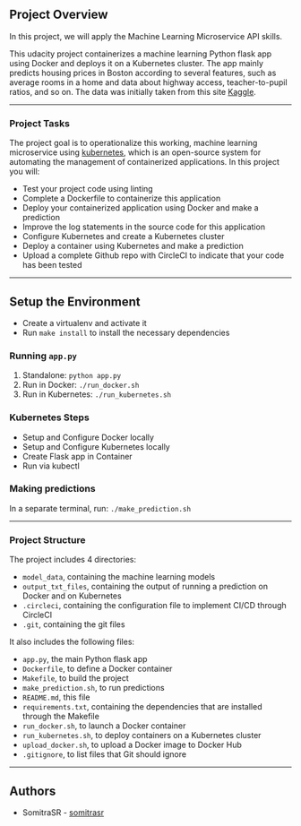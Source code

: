 

## Project Overview

In this project, we will apply the Machine Learning Microservice API skills. 

This udacity project containerizes a machine learning Python flask app using Docker and deploys it on a Kubernetes cluster.
The app mainly predicts housing prices in Boston according to several features, such as average rooms in a home and data about highway access, teacher-to-pupil ratios, and so on. The data was initially taken from this site [Kaggle](https://www.kaggle.com/c/boston-housing).

---

### Project Tasks

The project goal is to operationalize this working, machine learning microservice using [kubernetes](https://kubernetes.io/), which is an open-source system for automating the management of containerized applications. In this project you will:
* Test your project code using linting
* Complete a Dockerfile to containerize this application
* Deploy your containerized application using Docker and make a prediction
* Improve the log statements in the source code for this application
* Configure Kubernetes and create a Kubernetes cluster
* Deploy a container using Kubernetes and make a prediction
* Upload a complete Github repo with CircleCI to indicate that your code has been tested
---

## Setup the Environment

* Create a virtualenv and activate it
* Run `make install` to install the necessary dependencies

### Running `app.py`

1. Standalone:  `python app.py`
2. Run in Docker:  `./run_docker.sh`
3. Run in Kubernetes:  `./run_kubernetes.sh`

### Kubernetes Steps

* Setup and Configure Docker locally
* Setup and Configure Kubernetes locally
* Create Flask app in Container
* Run via kubectl


### Making predictions
In a separate terminal, run: `./make_prediction.sh`

---

### Project Structure
The project includes 4 directories:
- `model_data`, containing the machine learning models
- `output_txt_files`, containing the output of running a prediction on Docker and on Kubernetes
- `.circleci`, containing the configuration file to implement CI/CD through CircleCI
- `.git`, containing the git files


It also includes the following files:
- `app.py`, the main Python flask app
- `Dockerfile`, to define a Docker container
- `Makefile`, to build the project
- `make_prediction.sh`, to run predictions
- `README.md`, this file
- `requirements.txt`, containing the dependencies that are installed through the Makefile
- `run_docker.sh`, to launch a Docker container
- `run_kubernetes.sh`, to deploy containers on a Kubernetes cluster
- `upload_docker.sh`, to upload a Docker image to Docker Hub
- `.gitignore`, to list files that Git should ignore

---

## Authors
 - SomitraSR - [somitrasr](https://github.com/somitrasr)

